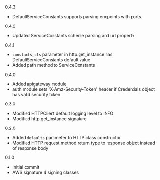 0.4.3
* DefaultServiceConstants supports parsing endpoints with ports.

0.4.2
* Updated ServiceConstants scheme parsing and url property

0.4.1
* `constants_cls` parameter in http.get_instance has DefaultServiceConstants
default value
* Added path method to ServiceConstants

0.4.0

* Added apigateway module
* auth module sets 'X-Amz-Security-Token' header if Credentials object has
valid security token

0.3.0

* Modified HTTPClient default logging level to INFO
* Modified http.get_instance signature

0.2.0

* Added `defaults` parameter to HTTP class constructor
* Modified HTTP request method return type to response object instead
of response body

0.1.0

* Initial commit
* AWS signature 4 signing classes
